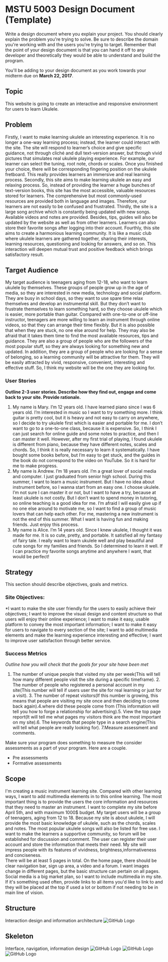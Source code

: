 # MSTU 5003 Design Document (Template)

Write a design document where you explain your project. You should clearly explain the problem you're trying to solve. Be sure to describe the domain you're working with and the users you're trying to target. Remember that the point of your design document is that you can hand it off to any developer and theoretically they would be able to understand and build the program.

You'll be adding to your design document as you work towards your midterm due on **March 22, 2017**.


## Topic
This website is going to create an interactive and responsive environment for users to learn Ukulele.


## Problem
Firstly, I want to make learning ukulele an interesting experience. It is no longer a one-way learning process; instead, the learner could interact with the site. The site will respond to learner’s choice and give specific guidance, not through cliché and dull text-version answer, but through vivid pictures that simulates real ukulele playing experience. For example, our learner can select the tuning, root note, chords or scales. Once you finished your choice, there will be corresponding fingering position on the ukulele fretboard. This really provides learners an immersive and real learning process.
Secondly, this site aims to make learning ukulele an easy and relaxing process. So, instead of providing the learner a huge bunches of text-version books, this site has the most accessible, valuable resources stored for learners. The comprehensive but most commonly-used resources are provided both in language and images. Therefore, our learners are not easily to be confused and frustrated.
Thirdly, the site is a large song archive which is constantly being updated with new songs. Available videos and notes are provided. Besides, tips, guides will also be updated by the website as well as from other learners. Learners can also store their favorite songs after logging into their account.
Fourthly, this site aims to create a harmonious learning community. It is like a music club where ukulele learners are gathered together, sharing their interests, learning resources, questioning and looking for answers, and so on. This interaction will deepen mutual trust and positive feedback which brings satisfactory result.


## Target Audience
My target audience is teenagers aging from 12-18, who want to learn ukulele by themselves. These groups of people grow up in the age of media, so they are interested in new media, technology and social platform. They are busy in school days, so they want to use spare time relax themselves and develop an instrumental skill. But they don’t want to frustrate themselves to learn something hard, so they choose ukulele which is easier, more portable than guitar. Compared with one-to-one or off-line instructor, teenagers are more willing to learn an instrument through online videos, so that they can arrange their time flexibly. But it is also possible that when they are stuck, no one else around for help. They may also be afraid that it takes them time to find the most available resources, tips and guidance. They are also a group of people who are the followers of the most popular stuff, so they are always looking for something new and updated. In addition, they are a group of people who are looking for a sense of belonging, so a learning community will be attractive for them. They will be easily attracted by vivid, responsive, convenient, interesting and effective stuff. So, I think my website will be the one they are looking for.


### User Stories
**Outline 2-3 user stories. Describe how they find out, engage and come back to your site. Provide rationale.**

1.	My name is Mary. I’m 12 years old. I have learned piano since I was 6 years old. I’m interested in music so I want to try something more. I think guitar is pretty cool, but it is heavy and not easy to carry on anywhere, so I decide to try ukulele first which is easier and portable for me. I don’t want to go to a one-to-one class, because it is expensive. So, I think I can just search for online guide and some notes to practice, and then I can master it well. However, after my first trial of playing, I found ukulele is different from piano, because they have different notes, scales and chords. So, I think it is really necessary to learn it systematically. I have bought some books before, but I’m easy to get stuck, and the guides in the book do not correspond to the video on YouTube. So it is hard for me to make progress.
2.	My name is Andrew. I’m 18 years old. I’m a great lover of social media and computer. I just graduated from senior high school. During this summer, I want to learn a music instrument. But I have no idea about instrument before, so I wanna start from an easy one. I choose ukulele. I’m not sure I can master it or not, but I want to have a try, because at least ukulele is not costly. But I don’t want to spend money in tutoring, so online teaching is a good idea for me. I’m afraid I will easily give up if no one else around to motivate me, so I want to find a group of music lovers that can help each other. For me, mastering a new instrument is not the end of this summer. What I want is having fun and making friends. Just enjoy this process.
3.	My name is Alice. I’m 14 years old. Since I knew ukulele, I thought it was made for me. It is so cute, pretty, and portable. It satisfied all my fantasy of fairy tale. I really want to learn ukulele well and play beautiful and cute songs for my families and friends. So I determined to learn it well. If I can practice my favorite songs anytime and anywhere I want, that would be perfect!


## Strategy

This section should describe objectives, goals and metrics.

### Site Objectives:
*I want to make the site user friendly for the users to easily achieve their objectives; I want to improve the visual design and content structure so that users will enjoy their online experience; I want to make it easy, usable platform to convey the most important information; I want to make it easy for users to navigate to every section of the site; I want to add multimedia elements and make the learning experience interesting and effective; I want to improve user satisfaction through better service.

### Success Metrics
*Outline how you will check that the goals for your site have been met*
1. The number of unique people that visited my site per week(This will tell how many different people visit the site during a specific timeframe).  2. The number of people who registered a personal account in my site(This number will tell if users user the site for real learning or just for a visit). 3. The number of repeat visitors(If this number is growing, this means that people are visiting my site once and then deciding to come back again).4.where did these people come from (This information will tell you how to forge a relationship for advertising).5. View the top page report(It will tell me what pages my visitors think are the most important on my site).6. The keywords that people type in a search engine(This will tell what people are really looking for). 7.Measure assessment and comments.

Make sure your program does something to measure the consider assessments as a part of your program. Here are a couple.

* Pre assessments
* Formative assessments


## Scope
I'm creating a music instrument learning site. Compared with other learning ways, I want to add multimedia elements in to this online learning. The most important thing is to provide the users the core information and resources that they need to master an instrument. I want to complete my site before April 5th, and with maximum 1000$ budget. My target users will be a group of teenagers, aging from 12 to 18. Because my site is about ukulele, I will provide the most basic knowledge of ukulele, such as the chords, scales and notes. The most popular ukulele songs will also be listed for free use. I want to make the learners a supportive community, so forum will be established for discussion and comment. The user can register their user account and store the information that meets their need. My site will impress people with its features of vividness, brightness,informativeness and conciseness.  
There will be at least 5 pages in total. On the home page, there should be clear navigation bar, sign up area, a video  and a forum. I want images change in different pages, but the basic structure can pertain on all pages. Social media is a big market plan, so I want to include multimedia in my site. If it's something used often, provide links to all items you'd like to link to and they will be placed at the top if used a lot or bottom if not needing to be in main line of vision.
## Structure
Interaction design and information architecture
![GitHub Logo](img/structure.png)


## Skeleton
Interface, navigation, information design
![GitHub Logo](img/homepage.png)
![GitHub Logo](img/html2.png)
![GitHub Logo](img/html4.png)
